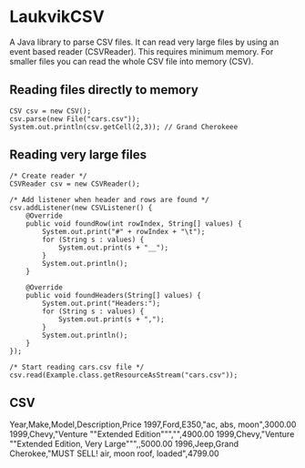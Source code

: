 LaukvikCSV
==========

A Java library to parse CSV files. It can read very large files by using
an event based reader (CSVReader). This requires minimum memory. For smaller
files you can read the whole CSV file into memory (CSV).


Reading files directly to memory
--------------------------------------------------------------------------------

    CSV csv = new CSV();
    csv.parse(new File("cars.csv"));
    System.out.println(csv.getCell(2,3)); // Grand Cherokeee



Reading very large files
--------------------------------------------------------------------------------

    /* Create reader */
    CSVReader csv = new CSVReader();

    /* Add listener when header and rows are found */
    csv.addListener(new CSVListener() {
        @Override
        public void foundRow(int rowIndex, String[] values) {
            System.out.print("#" + rowIndex + "\t");
            for (String s : values) {
                System.out.print(s + "__");
            }
            System.out.println();
        }

        @Override
        public void foundHeaders(String[] values) {
            System.out.print("Headers:");
            for (String s : values) {
                System.out.print(s + ",");
            }
            System.out.println();
        }
    });

    /* Start reading cars.csv file */
    csv.read(Example.class.getResourceAsStream("cars.csv"));

CSV
--------------------------------------------------------------------------------
Year,Make,Model,Description,Price
1997,Ford,E350,"ac, abs, moon",3000.00
1999,Chevy,"Venture ""Extended Edition""","",4900.00
1999,Chevy,"Venture ""Extended Edition, Very Large""",,5000.00
1996,Jeep,Grand Cherokee,"MUST SELL!
air, moon roof, loaded",4799.00
